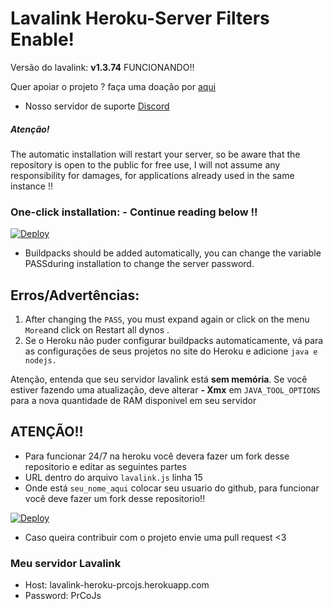 # Lavalink Heroku-Server Filters Enable!

Versão do lavalink: **v1.3.74** FUNCIONANDO!!

Quer apoiar o projeto ? faça uma doação por [aqui](https://picpay.me/brunoh_dev)
- Nosso servidor de suporte [Discord](https://discord.tredux.xyz)

##### Atenção!

The automatic installation will restart your server, so be aware that the repository is open to the public for free use, I will not assume any responsibility for damages, for applications already used in the same instance !!

### One-click installation: - Continue reading below !!
[![Deploy](https://www.herokucdn.com/deploy/button.svg)](https://heroku.com/deploy?template=https://github.com/kasigamin03/Lavalink-Heroku-24-7)

- Buildpacks should be added automatically, you can change the variable PASSduring installation to change the server password.

## Erros/Advertências:
1. After changing the `PASS`, you must expand again or click on the menu ` More`and click on Restart all dynos .
2. Se o Heroku não puder configurar buildpacks automaticamente, vá para as configurações de seus projetos no site do Heroku e adicione `java e nodejs.`

Atenção, entenda que seu servidor lavalink está **sem memória**. Se você estiver fazendo uma atualização, deve alterar **- Xmx** em `JAVA_TOOL_OPTIONS` para a nova quantidade de RAM disponivel em seu servidor

## ATENÇÃO!!
- Para funcionar 24/7 na heroku você devera fazer um fork desse repositorio e editar as seguintes partes 
- URL dentro do arquivo `lavalink.js` linha 15
- Onde está `seu_nome_aqui` colocar seu usuario do github, para funcionar você deve fazer um fork desse repositorio!!

[![Deploy](https://www.herokucdn.com/deploy/button.svg)](https://heroku.com/deploy?template=https://github.com/kasigamin03/Lavalink-Heroku-24-7)

- Caso queira contribuir com o projeto envie uma pull request <3

### Meu servidor Lavalink
- Host: lavalink-heroku-prcojs.herokuapp.com
- Password: PrCoJs
